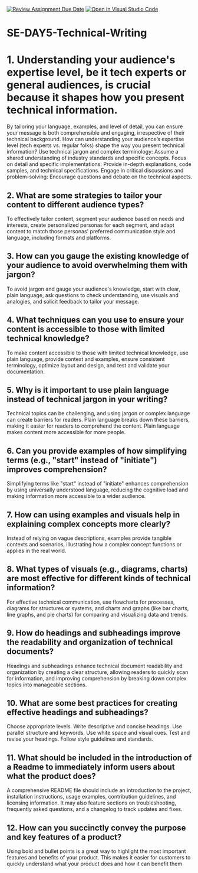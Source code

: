 [![Review Assignment Due Date](https://classroom.github.com/assets/deadline-readme-button-22041afd0340ce965d47ae6ef1cefeee28c7c493a6346c4f15d667ab976d596c.svg)](https://classroom.github.com/a/zsAR-pyY)
[![Open in Visual Studio Code](https://classroom.github.com/assets/open-in-vscode-2e0aaae1b6195c2367325f4f02e2d04e9abb55f0b24a779b69b11b9e10269abc.svg)](https://classroom.github.com/online_ide?assignment_repo_id=18678268&assignment_repo_type=AssignmentRepo)
# SE-DAY5-Technical-Writing
# 1. Understanding your audience's expertise level, be it tech experts or general audiences, is crucial because it shapes how you present technical information.
By tailoring your language, examples, and level of detail, you can ensure your message is both comprehensible and engaging, irrespective of their technical background. 
How can understanding your audience’s expertise level (tech experts vs. regular folks) shape the way you present technical information?
Use technical jargon and complex terminology: Assume a shared understanding of industry standards and specific concepts. 
Focus on detail and specific implementations: Provide in-depth explanations, code samples, and technical specifications. 
Engage in critical discussions and problem-solving: Encourage questions and debate on the technical aspects.

## 2. What are some strategies to tailor your content to different audience types?
To effectively tailor content, segment your audience based on needs and interests, create personalized personas for each segment, and adapt content to match those personas'
preferred communication style and language, including formats and platforms. 
## 3. How can you gauge the existing knowledge of your audience to avoid overwhelming them with jargon?
To avoid jargon and gauge your audience's knowledge, start with clear, plain language, ask questions to check understanding, use visuals and analogies, and solicit feedback to tailor your message. 
## 4. What techniques can you use to ensure your content is accessible to those with limited technical knowledge?
To make content accessible to those with limited technical knowledge, use plain language, provide context and examples, ensure consistent terminology, optimize layout and design, and test and validate your documentation. 

## 5. Why is it important to use plain language instead of technical jargon in your writing?
Technical topics can be challenging, and using jargon or complex language can create barriers for readers. Plain language breaks down these barriers, making it easier for readers to comprehend the content. 
Plain language makes content more accessible for more people.
## 6. Can you provide examples of how simplifying terms (e.g., "start" instead of "initiate") improves comprehension?
Simplifying terms like "start" instead of "initiate" enhances comprehension by using universally understood language, reducing the cognitive load and making information more accessible to a wider audience. 
## 7. How can using examples and visuals help in explaining complex concepts more clearly?
Instead of relying on vague descriptions, examples provide tangible contexts and scenarios, illustrating how a complex concept functions or applies in the real world. 
## 8. What types of visuals (e.g., diagrams, charts) are most effective for different kinds of technical information?
For effective technical communication, use flowcharts for processes, diagrams for structures or systems, and charts and graphs (like bar charts, line graphs, and pie charts) for comparing and visualizing data and trends. 
## 9. How do headings and subheadings improve the readability and organization of technical documents?
Headings and subheadings enhance technical document readability and organization by creating a clear structure, allowing readers to quickly scan for information, and improving comprehension by breaking down complex topics into manageable sections. 
## 10. What are some best practices for creating effective headings and subheadings?
Choose appropriate levels.
Write descriptive and concise headings.
Use parallel structure and keywords.
Use white space and visual cues.
Test and revise your headings.
Follow style guidelines and standards.
## 11. What should be included in the introduction of a Readme to immediately inform users about what the product does?
A comprehensive README file should include an introduction to the project, installation instructions, usage examples, contribution guidelines, and licensing information. It may also feature sections on troubleshooting, frequently asked questions, and a changelog to track updates and fixes.
## 12. How can you succinctly convey the purpose and key features of a product?
Using bold and bullet points is a great way to highlight the most important features and benefits of your product. This makes it easier for customers to quickly understand what your product does and how it can benefit them
